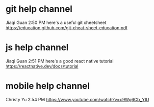 # git help channel
Jiaqi Guan
  2:50 PM
here's a useful git cheetsheet https://education.github.com/git-cheat-sheet-education.pdf


# js help channel
Jiaqi Guan
  2:51 PM
here's a good react native tutorial
https://reactnative.dev/docs/tutorial

# mobile help channel
Christy Yu
  2:54 PM
https://www.youtube.com/watch?v=c9Wg6Cb_YlU



